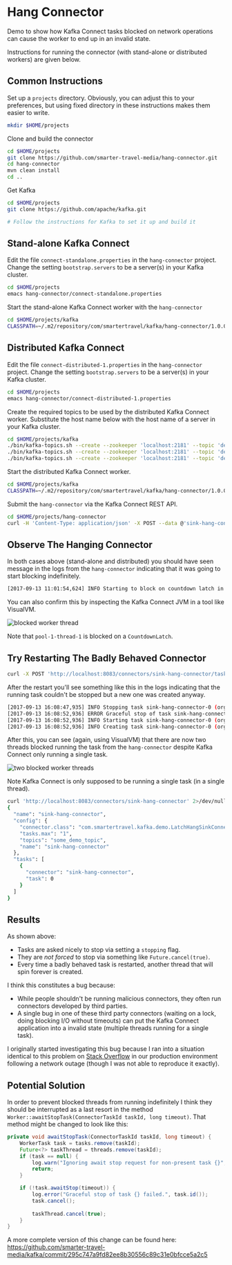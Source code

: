 # Hang Connector

Demo to show how Kafka Connect tasks blocked on network operations can cause the worker to end up in an invalid state.

Instructions for running the connector (with stand-alone or distributed workers) are given below.
 
## Common Instructions

Set up a `projects` directory. Obviously, you can adjust this to your preferences, but using fixed directory
in these instructions makes them easier to write.

```bash
mkdir $HOME/projects
```

Clone and build the connector

```bash
cd $HOME/projects
git clone https://github.com/smarter-travel-media/hang-connector.git
cd hang-connector
mvn clean install
cd ..
```

Get Kafka

```bash
cd $HOME/projects
git clone https://github.com/apache/kafka.git

# Follow the instructions for Kafka to set it up and build it
```

## Stand-alone Kafka Connect

Edit the file `connect-standalone.properties` in the `hang-connector` project. Change the setting 
`bootstrap.servers` to be a server(s) in your Kafka cluster.

```bash
cd $HOME/projects
emacs hang-connector/connect-standalone.properties 
```

Start the stand-alone Kafka Connect worker with the `hang-connector`

```bash
cd $HOME/projects/kafka
CLASSPATH=~/.m2/repository/com/smartertravel/kafka/hang-connector/1.0.0-SNAPSHOT/* ./bin/connect-standalone.sh ../hang-connector/connect-standalone.properties ../hang-connector/sink-hang-connector.properties
```

## Distributed Kafka Connect

Edit the file `connect-distributed-1.properties` in the `hang-connector` project. Change the setting 
`bootstrap.servers` to be a server(s) in your Kafka cluster.

```bash
cd $HOME/projects
emacs hang-connector/connect-distributed-1.properties 
```

Create the required topics to be used by the distributed Kafka Connect worker. Substitute the host name below
with the host name of a server in your Kafka cluster.

```bash
cd $HOME/projects/kafka
./bin/kafka-topics.sh --create --zookeeper 'localhost:2181' --topic 'demo_connect_offsets' --replication-factor 3 --partitions 25
./bin/kafka-topics.sh --create --zookeeper 'localhost:2181' --topic 'demo_connect_configs' --replication-factor 3 --partitions 1
./bin/kafka-topics.sh --create --zookeeper 'localhost:2181' --topic 'demo_connect_status' --replication-factor 3 --partitions 25
```

Start the distributed Kafka Connect worker.

```bash
cd $HOME/projects/kafka
CLASSPATH=~/.m2/repository/com/smartertravel/kafka/hang-connector/1.0.0-SNAPSHOT/* ./bin/connect-distributed.sh ../hang-connector/connect-distributed-1.properties
```


Submit the `hang-connector` via the Kafka Connect REST API.

```bash
cd $HOME/projects/hang-connector
curl -H 'Content-Type: application/json' -X POST --data @'sink-hang-connector.json' http://localhost:8083/connectors
```

## Observe The Hanging Connector

In both cases above (stand-alone and distributed) you should have seen message in the logs from the `hang-connector`
indicating that it was going to start blocking indefinitely.

```bash
[2017-09-13 11:01:54,624] INFO Starting to block on countdown latch in pool-1-thread-1 (com.smartertravel.kafka.demo.LatchHangSinkTask:38)
```

You can also confirm this by inspecting the Kafka Connect JVM in a tool like VisualVM.
 
![blocked worker thread](blocked_thread.png "Blocked Worker Thread")

Note that `pool-1-thread-1` is blocked on a `CountdownLatch`.

## Try Restarting The Badly Behaved Connector

```bash
curl -X POST 'http://localhost:8083/connectors/sink-hang-connector/tasks/0/restart'
```

After the restart you'll see something like this in the logs indicating that the running task couldn't be stopped
but a new one was created anyway.

```bash
[2017-09-13 16:08:47,935] INFO Stopping task sink-hang-connector-0 (org.apache.kafka.connect.runtime.Worker:447)
[2017-09-13 16:08:52,936] ERROR Graceful stop of task sink-hang-connector-0 failed. (org.apache.kafka.connect.runtime.Worker:476)
[2017-09-13 16:08:52,936] INFO Starting task sink-hang-connector-0 (org.apache.kafka.connect.runtime.distributed.DistributedHerder:829)
[2017-09-13 16:08:52,936] INFO Creating task sink-hang-connector-0 (org.apache.kafka.connect.runtime.Worker:358)
```

After this, you can see (again, using VisualVM) that there are now two threads blocked running the task from the
`hang-connector` despite Kafka Connect only running a single task.

![two blocked worker threads](two_blocked_threads.png "Two Blocked Worker Threads")

Note Kafka Connect is only supposed to be running a single task (in a single thread).

```bash
curl 'http://localhost:8083/connectors/sink-hang-connector' 2>/dev/null | jq .
{
  "name": "sink-hang-connector",
  "config": {
    "connector.class": "com.smartertravel.kafka.demo.LatchHangSinkConnector",
    "tasks.max": "1",
    "topics": "some_demo_topic",
    "name": "sink-hang-connector"
  },
  "tasks": [
    {
      "connector": "sink-hang-connector",
      "task": 0
    }
  ]
}
```

## Results

As shown above:

* Tasks are asked nicely to stop via setting a `stopping` flag.
* They are *not forced* to stop via something like `Future.cancel(true)`.
* Every time a badly behaved task is restarted, another thread that will spin forever is created.

I think this constitutes a bug because:

* While people shouldn't be running malicious connectors, they often run connectors developed by third parties.
* A single bug in one of these third party connectors (waiting on a lock, doing blocking I/O without timeouts) can
  put the Kafka Connect application into a invalid state (multiple threads running for a single task).

I originally started investigating this bug because I ran into a situation identical to this problem on
[Stack Overflow](https://stackoverflow.com/questions/43802156/inconsistent-connector-state-connectexception-task-already-exists-in-this-work)
in our production environment following a network outage (though I was not able to reproduce it exactly).

## Potential Solution

In order to prevent blocked threads from running indefinitely I think they should be interrupted as a last resort
in the method `Worker::awaitStopTask(ConnectorTaskId taskId, long timeout)`. That method might be changed to look
like this:

```java
private void awaitStopTask(ConnectorTaskId taskId, long timeout) {
    WorkerTask task = tasks.remove(taskId);
    Future<?> taskThread = threads.remove(taskId);
    if (task == null) {
        log.warn("Ignoring await stop request for non-present task {}", taskId);
        return;
    }

    if (!task.awaitStop(timeout)) {
        log.error("Graceful stop of task {} failed.", task.id());
        task.cancel();
            
        taskThread.cancel(true);
    }
}
```

A more complete version of this change can be found here: https://github.com/smarter-travel-media/kafka/commit/295c747a9fd82ee8b30556c89c31e0bfcce5a2c5

